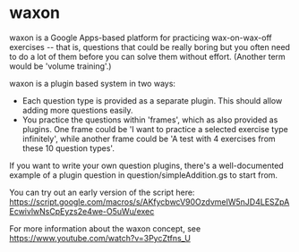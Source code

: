 waxon
=====

waxon is a Google Apps-based platform for practicing wax-on-wax-off exercises -- that is, questions that could be really boring but you often need to do a lot of them before you can solve them without effort. (Another term would be 'volume training'.)

waxon is a plugin based system in two ways:

* Each question type is provided as a separate plugin. This should allow adding more questions easily.
* You practice the questions within 'frames', which as also provided as plugins. One frame could be 'I want to practice a selected exercise type infinitely', while another frame could be 'A test with 4 exercises from these 10 question types'.

If you want to write your own question plugins, there's a well-documented example of a plugin question in question/simpleAddition.gs to start from.

You can try out an early version of the script here:
https://script.google.com/macros/s/AKfycbwcV90OzdvmeIW5nJD4LESZpAEcwivlwNsCpEyzs2e4we-O5uWu/exec

For more information about the waxon concept, see https://www.youtube.com/watch?v=3PycZtfns_U
